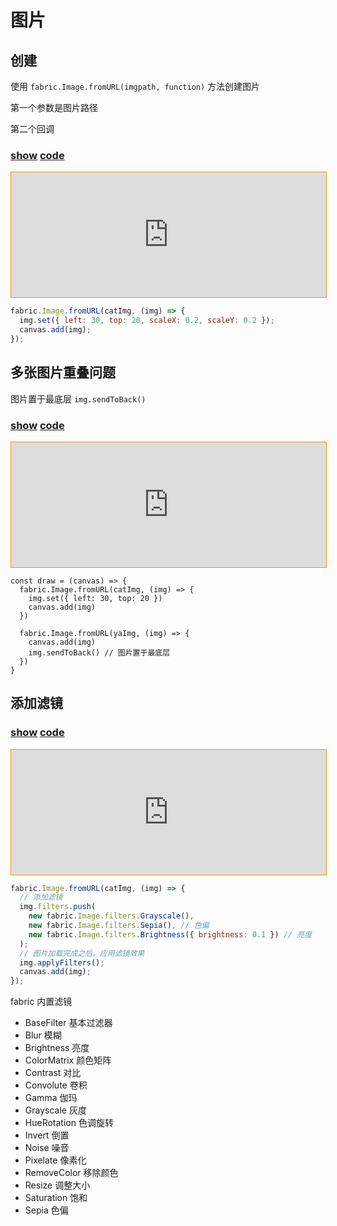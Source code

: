 # 图片

## 创建

使用 `fabric.Image.fromURL(imgpath, function)` 方法创建图片

第一个参数是图片路径

第二个回调

### [**show**](https://zhuanwan.github.io/web/fabric/图片/图片1) [**code**](https://github.com/zhuanwan/web-page/tree/master/docs/fabric/图片/图片1.jsx)

<iframe height=200 width='100%' style="border: 1px solid #ff9000" frameborder=1 allowfullscreen="true" src="https://zhuanwan.github.io/web/fabric/图片/图片1">  
 </iframe>

```js
fabric.Image.fromURL(catImg, (img) => {
  img.set({ left: 30, top: 20, scaleX: 0.2, scaleY: 0.2 });
  canvas.add(img);
});
```

## 多张图片重叠问题

图片置于最底层 `img.sendToBack()`

### [**show**](https://zhuanwan.github.io/web/fabric/图片/图片3) [**code**](https://github.com/zhuanwan/web-page/tree/master/docs/fabric/图片/图片3.jsx)

<iframe height=200 width='100%' style="border: 1px solid #ff9000" frameborder=1 allowfullscreen="true" src="https://zhuanwan.github.io/web/fabric/图片/图片3">  
 </iframe>

```ts{9}
const draw = (canvas) => {
  fabric.Image.fromURL(catImg, (img) => {
    img.set({ left: 30, top: 20 })
    canvas.add(img)
  })

  fabric.Image.fromURL(yaImg, (img) => {
    canvas.add(img)
    img.sendToBack() // 图片置于最底层
  })
}
```

## 添加滤镜

### [**show**](https://zhuanwan.github.io/web/fabric/图片/图片4) [**code**](https://github.com/zhuanwan/web-page/tree/master/docs/fabric/图片/图片4.jsx)

<iframe height=200 width='100%' style="border: 1px solid #ff9000" frameborder=1 allowfullscreen="true" src="https://zhuanwan.github.io/web/fabric/图片/图片4">  
 </iframe>

```js
fabric.Image.fromURL(catImg, (img) => {
  // 添加滤镜
  img.filters.push(
    new fabric.Image.filters.Grayscale(),
    new fabric.Image.filters.Sepia(), // 色偏
    new fabric.Image.filters.Brightness({ brightness: 0.1 }) // 亮度
  );
  // 图片加载完成之后，应用滤镜效果
  img.applyFilters();
  canvas.add(img);
});
```

fabric 内置滤镜

- BaseFilter 基本过滤器
- Blur 模糊
- Brightness 亮度
- ColorMatrix 颜色矩阵
- Contrast 对比
- Convolute 卷积
- Gamma 伽玛
- Grayscale 灰度
- HueRotation 色调旋转
- Invert 倒置
- Noise 噪音
- Pixelate 像素化
- RemoveColor 移除颜色
- Resize 调整大小
- Saturation 饱和
- Sepia 色偏
